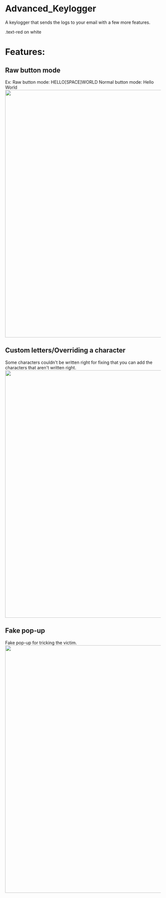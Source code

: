 # Advanced_Keylogger
A keylogger that sends the logs to your email with a few more features.
<div class="text-red mb-2">
  .text-red on white
</div>
<h1>Features:</h1>
<h2>Raw button mode</h2>
Ex:
Raw button mode: HELLO[SPACE]WORLD
Normal button mode: Hello World
<img src="https://cdn.discordapp.com/attachments/734523179409866873/774287594536042526/Capture.jpeg" width="800">

<h2>Custom letters/Overriding a character</h2>
Some characters couldn't be written right for fixing that you can add the characters that aren't written right.
<img src="https://cdn.discordapp.com/attachments/734523179409866873/774289178035748874/unknown.png" width="800">

<h2>Fake pop-up</h2>
Fake pop-up for tricking the victim.
<img src="https://cdn.discordapp.com/attachments/734523179409866873/774290944903217182/unknown.png" width="800">
